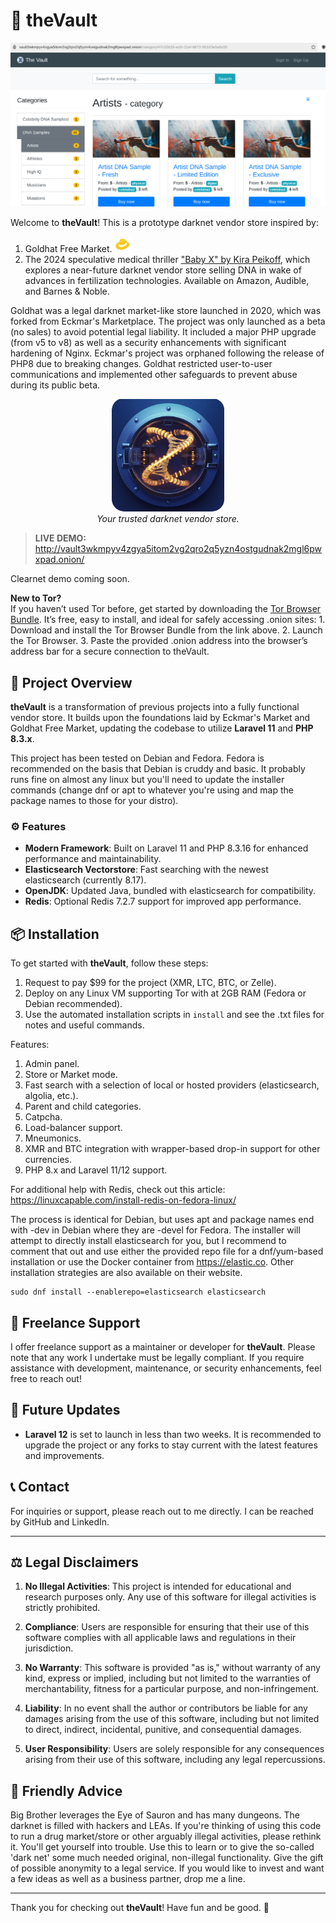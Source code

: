 # 🏰 theVault
<p align="center">
<img src="screenshot.png" alt="The Vault Screenshot" style="max-width: 100%; height: auto;">
</p>

Welcome to **theVault**! This is a prototype darknet vendor store inspired by:

1. Goldhat Free Market. <img src="goldhat.png" alt="Goldhat Free Market" style="width: 25px; height: 25px;">
2. The 2024 speculative medical thriller ["Baby X" by Kira Peikoff](https://www.barnesandnoble.com/w/baby-x-kira-peikoff/1143604735), which explores a near-future darknet vendor store selling DNA in wake of advances in fertilization technologies. Available on Amazon, Audible, and Barnes & Noble.

Goldhat was a legal darknet market-like store launched in 2020, which was forked from Eckmar's Marketplace. The project was only launched as a beta (no sales) to avoid potential legal liability. It included a major PHP upgrade (from v5 to v8) as well as a security enhancements with significant hardening of Nginx. Eckmar's project was orphaned following the release of PHP8 due to breaking changes. Goldhat restricted user-to-user communications and implemented other safeguards to prevent abuse during its public beta. 

<p align="center">
  <a href="http://vault3wkmpyv4zgya5itom2vg2qro2q5yzn4ostgudnak2mgl6pwxpad.onion/">
    <img src="thevault.png" alt="The Vault logo" style="max-width: 100%; height: auto;">
  </a>
  <br>
  <em>Your trusted darknet vendor store.</em>
</p>

> **LIVE DEMO:** http://vault3wkmpyv4zgya5itom2vg2qro2q5yzn4ostgudnak2mgl6pwxpad.onion/

Clearnet demo coming soon.

**New to Tor?**  
If you haven’t used Tor before, get started by downloading the [Tor Browser Bundle](https://www.torproject.org/download/). It’s free, easy to install, and ideal for safely accessing .onion sites:
	1. Download and install the Tor Browser Bundle from the link above.
	2. Launch the Tor Browser.
	3. Paste the provided .onion address into the browser’s address bar for a secure connection to theVault.

## 🚀 Project Overview

**theVault** is a transformation of previous projects into a fully functional vendor store. It builds upon the foundations laid by Eckmar's Market and Goldhat Free Market, updating the codebase to utilize **Laravel 11** and **PHP 8.3.x**.

This project has been tested on Debian and Fedora. Fedora is recommended on the basis that Debian is cruddy and basic. It probably runs fine on almost any linux but you'll need to update the installer commands (change dnf or apt to whatever you're using and map the package names to those for your distro).

### ⚙️ Features

- **Modern Framework**: Built on Laravel 11 and PHP 8.3.16 for enhanced performance and maintainability.
- **Elasticsearch Vectorstore**: Fast searching with the newest elasticsearch (currently 8.17).
- **OpenJDK**: Updated Java, bundled with elasticsearch for compatibility.
- **Redis**: Optional Redis 7.2.7 support for improved app performance.

## 📦 Installation

To get started with **theVault**, follow these steps:

1. Request to pay $99 for the project (XMR, LTC, BTC, or Zelle).
2. Deploy on any Linux VM supporting Tor with at 2GB RAM (Fedora or Debian recommended).
3. Use the automated installation scripts in `install` and see the .txt files for notes and useful commands.

Features:
1. Admin panel.
2. Store or Market mode.
3. Fast search with a selection of local or hosted providers (elasticsearch, algolia, etc.).
4. Parent and child categories.
5. Catpcha.
6. Load-balancer support.
7. Mneumonics.
8. XMR and BTC integration with wrapper-based drop-in support for other currencies.
9. PHP 8.x and Laravel 11/12 support.

For additional help with Redis, check out this article: https://linuxcapable.com/install-redis-on-fedora-linux/

The process is identical for Debian, but uses apt and package names end with -dev in Debian where they are -devel for Fedora. The installer will attempt to directly install elasticsearch for you, but I recommend to comment that out and use either the provided repo file for a dnf/yum-based installation or use the Docker container from https://elastic.co. Other installation strategies are also available on their website.

	sudo dnf install --enablerepo=elasticsearch elasticsearch

## 💼 Freelance Support

I offer freelance support as a maintainer or developer for **theVault**. Please note that any work I undertake must be legally compliant. If you require assistance with development, maintenance, or security enhancements, feel free to reach out!

## 📅 Future Updates

- **Laravel 12** is set to launch in less than two weeks. It is recommended to upgrade the project or any forks to stay current with the latest features and improvements.

## 📞 Contact

For inquiries or support, please reach out to me directly. I can be reached by GitHub and LinkedIn.

---

## ⚖️ Legal Disclaimers

1. **No Illegal Activities**: This project is intended for educational and research purposes only. Any use of this software for illegal activities is strictly prohibited.

2. **Compliance**: Users are responsible for ensuring that their use of this software complies with all applicable laws and regulations in their jurisdiction.

3. **No Warranty**: This software is provided "as is," without warranty of any kind, express or implied, including but not limited to the warranties of merchantability, fitness for a particular purpose, and non-infringement.

4. **Liability**: In no event shall the author or contributors be liable for any damages arising from the use of this software, including but not limited to direct, indirect, incidental, punitive, and consequential damages.

5. **User Responsibility**: Users are solely responsible for any consequences arising from their use of this software, including any legal repercussions.

## 🎩 Friendly Advice

Big Brother leverages the Eye of Sauron and has many dungeons. The darknet is filled with hackers and LEAs. If you're thinking of using this code to run a drug market/store or other arguably illegal activities, please rethink it. You'll get yourself into trouble. Use this to learn or to give the so-called 'dark net' some much needed original, non-illegal functionality. Give the gift of possible anonymity to a legal service. If you would like to invest and want a few ideas as well as a business partner, drop me a line.

---

Thank you for checking out **theVault**! Have fun and be good. 🚀
